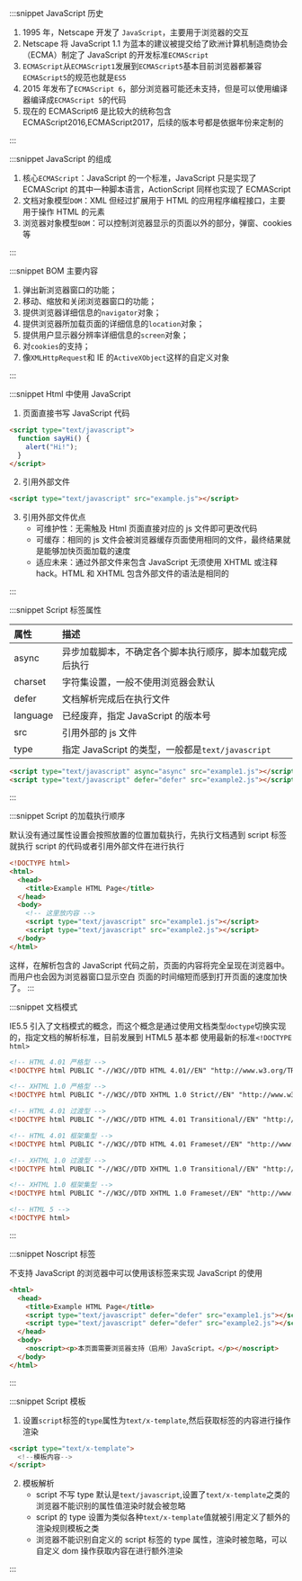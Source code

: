 :::snippet JavaScript 历史

1. 1995 年，Netscape 开发了 `JavaScript`，主要用于浏览器的交互
2. Netscape 将 JavaScript 1.1 为蓝本的建议被提交给了欧洲计算机制造商协会（ECMA）制定了 JavaScript 的开发标准`ECMAScript`
3. `ECMAScript`从`ECMAScript1`发展到`ECMAScript5`基本目前浏览器都兼容`ECMAScript5`的规范也就是`ES5`
4. 2015 年发布了`ECMAScript 6`，部分浏览器可能还未支持，但是可以使用编译器编译成`ECMAScript 5`的代码
5. 现在的 ECMAScript6 是比较大的统称包含 ECMAScript2016,ECMAScript2017，后续的版本号都是依据年份来定制的

:::

:::snippet JavaScript 的组成

1. 核心`ECMAScript`：JavaScript 的一个标准，JavaScript 只是实现了 ECMAScript 的其中一种脚本语言，ActionScript 同样也实现了 ECMAScript
2. 文档对象模型`DOM`：XML 但经过扩展用于 HTML 的应用程序编程接口，主要用于操作 HTML 的元素
3. 浏览器对象模型`BOM`：可以控制浏览器显示的页面以外的部分，弹窗、cookies 等

:::

:::snippet BOM 主要内容

1. 弹出新浏览器窗口的功能；
2. 移动、缩放和关闭浏览器窗口的功能；
3. 提供浏览器详细信息的`navigator`对象；
4. 提供浏览器所加载页面的详细信息的`location`对象；
5. 提供用户显示器分辨率详细信息的`screen`对象；
6. 对`cookies`的支持；
7. 像`XMLHttpRequest`和 IE 的`ActiveXObject`这样的自定义对象

:::

:::snippet Html 中使用 JavaScript

1. 页面直接书写 JavaScript 代码

```html
<script type="text/javascript">
  function sayHi() {
    alert("Hi!");
  }
</script>
```

2. 引用外部文件

```html
<script type="text/javascript" src="example.js"></script>
```

3. 引用外部文件优点
   - 可维护性：无需触及 Html 页面直接对应的 js 文件即可更改代码
   - 可缓存：相同的 js 文件会被浏览器缓存页面使用相同的文件，最终结果就是能够加快页面加载的速度
   - 适应未来：通过外部文件来包含 JavaScript 无须使用 XHTML 或注释 hack。HTML 和 XHTML 包含外部文件的语法是相同的

:::

:::snippet Script 标签属性

| 属性     | 描述                                                     |
| :------- | :------------------------------------------------------- |
| async    | 异步加载脚本，不确定各个脚本执行顺序，脚本加载完成后执行 |
| charset  | 字符集设置，一般不使用浏览器会默认                       |
| defer    | 文档解析完成后在执行文件                                 |
| language | 已经废弃，指定 JavaScript 的版本号                       |
| src      | 引用外部的 js 文件                                       |
| type     | 指定 JavaScript 的类型，一般都是`text/javascript`        |

```html
<script type="text/javascript" async="async" src="example1.js"></script>
<script type="text/javascript" defer="defer" src="example2.js"></script>
```

:::

:::snippet Script 的加载执行顺序

默认没有通过属性设置会按照放置的位置加载执行，先执行文档遇到 script 标签就执行 script 的代码或者引用外部文件在进行执行

```html
<!DOCTYPE html>
<html>
  <head>
    <title>Example HTML Page</title>
  </head>
  <body>
    <!-- 这里放内容 -->
    <script type="text/javascript" src="example1.js"></script>
    <script type="text/javascript" src="example2.js"></script>
  </body>
</html>
```

这样，在解析包含的 JavaScript 代码之前，页面的内容将完全呈现在浏览器中。而用户也会因为浏览器窗口显示空白
页面的时间缩短而感到打开页面的速度加快了。
:::

:::snippet 文档模式

IE5.5 引入了文档模式的概念，而这个概念是通过使用文档类型`doctype`切换实现的，指定文档的解析标准，目前发展到 HTML5 基本都
使用最新的标准`<!DOCTYPE html>`

```html
<!-- HTML 4.01 严格型 -->
<!DOCTYPE html PUBLIC "-//W3C//DTD HTML 4.01//EN" "http://www.w3.org/TR/html4/strict.dtd">

<!-- XHTML 1.0 严格型 -->
<!DOCTYPE html PUBLIC "-//W3C//DTD XHTML 1.0 Strict//EN" "http://www.w3.org/TR/xhtml1/DTD/xhtml1-strict.dtd">

<!-- HTML 4.01 过渡型 -->
<!DOCTYPE html PUBLIC "-//W3C//DTD HTML 4.01 Transitional//EN" "http://www.w3.org/TR/html4/loose.dtd">

<!-- HTML 4.01 框架集型 -->
<!DOCTYPE html PUBLIC "-//W3C//DTD HTML 4.01 Frameset//EN" "http://www.w3.org/TR/html4/frameset.dtd">

<!-- XHTML 1.0 过渡型 -->
<!DOCTYPE html PUBLIC "-//W3C//DTD XHTML 1.0 Transitional//EN" "http://www.w3.org/TR/xhtml1/DTD/xhtml1-transitional.dtd">

<!-- XHTML 1.0 框架集型 -->
<!DOCTYPE html PUBLIC "-//W3C//DTD XHTML 1.0 Frameset//EN" "http://www.w3.org/TR/xhtml1/DTD/xhtml1-frameset.dtd">

<!-- HTML 5 -->
<!DOCTYPE html>
```

:::

:::snippet Noscript 标签

不支持 JavaScript 的浏览器中可以使用该标签来实现 JavaScript 的使用

```html
<html>
  <head>
    <title>Example HTML Page</title>
    <script type="text/javascript" defer="defer" src="example1.js"></script>
    <script type="text/javascript" defer="defer" src="example2.js"></script>
  </head>
  <body>
    <noscript><p>本页面需要浏览器支持（启用）JavaScript。</p></noscript>
  </body>
</html>
```

:::

:::snippet Script 模板

1. 设置`script`标签的`type`属性为`text/x-template`,然后获取标签的内容进行操作渲染

```html
<script type="text/x-template">
  <!--模板内容-->
</script>
```

2. 模板解析
   - script 不写 type 默认是`text/javascript`,设置了`text/x-template`之类的浏览器不能识别的属性值渲染时就会被忽略
   - script 的 type 设置为类似各种`text/x-template`值就被引用定义了额外的渲染规则模板之类
   - 浏览器不能识别自定义的 script 标签的 type 属性，渲染时被忽略，可以自定义 dom 操作获取内容在进行额外渲染

:::
